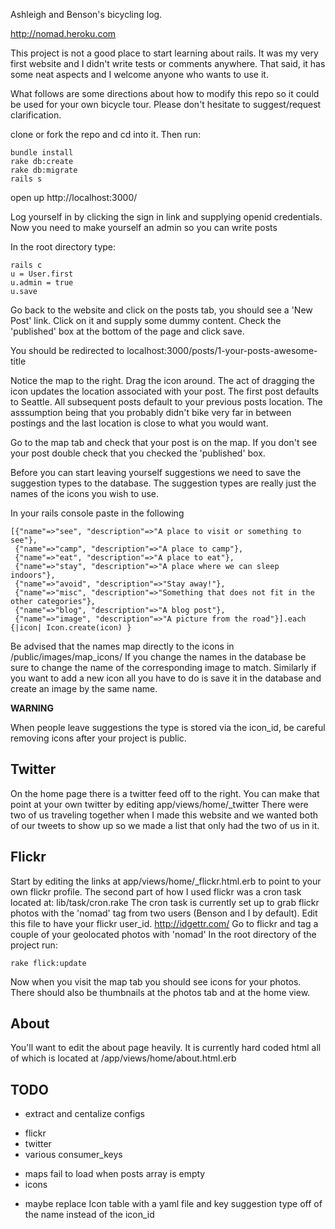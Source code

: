 Ashleigh and Benson's bicycling log.

http://nomad.heroku.com

This project is not a good place to start learning about rails. It was my
very first website and I didn't write tests or comments anywhere. That said,
it has some neat aspects and I welcome anyone who wants to use it.

What follows are some directions about how to modify this repo so it could
be used for your own bicycle tour. Please don't hesitate to suggest/request
clarification.

clone or fork the repo and cd into it. Then run:

    bundle install
    rake db:create
    rake db:migrate
    rails s 

open up http://localhost:3000/

Log yourself in by clicking the sign in link and 
supplying openid credentials. Now you need to make
yourself an admin so you can write posts

In the root directory type:

    rails c
    u = User.first 
    u.admin = true
    u.save

Go back to the website and click on the posts tab, you should
see a 'New Post' link. Click on it and supply some dummy content.
Check the 'published' box at the bottom of the page and click save.

You should be redirected to localhost:3000/posts/1-your-posts-awesome-title

Notice the map to the right. Drag the icon around. The act of dragging the icon
updates the location associated with your post. The first post defaults to Seattle.
All subsequent posts default to your previous posts location. The asssumption
being that you probably didn't bike very far in between postings and the last
location is close to what you would want.

Go to the map tab and check that your post is on the map. If you don't see your
post double check that you checked the 'published' box. 

Before you can start leaving yourself suggestions we need to save the
suggestion types to the database. The suggestion types are really just
the names of the icons you wish to use. 

In your rails console paste in the following

    [{"name"=>"see", "description"=>"A place to visit or something to see"}, 
     {"name"=>"camp", "description"=>"A place to camp"}, 
     {"name"=>"eat", "description"=>"A place to eat"}, 
     {"name"=>"stay", "description"=>"A place where we can sleep indoors"}, 
     {"name"=>"avoid", "description"=>"Stay away!"}, 
     {"name"=>"misc", "description"=>"Something that does not fit in the other categories"}, 
     {"name"=>"blog", "description"=>"A blog post"}, 
     {"name"=>"image", "description"=>"A picture from the road"}].each {|icon| Icon.create(icon) }

Be advised that the names map directly to the icons in /public/images/map_icons/
If you change the names in the database be sure to change the name
of the corresponding image to match. Similarly if you want to add a new icon all
you have to do is save it in the database and create an image by the same name.

**WARNING**

When people leave suggestions the type is stored via the icon_id, be careful
removing icons after your project is public.

## Twitter
On the home page there is a twitter feed off to the right. You can make that
point at your own twitter by editing app/views/home/_twitter
There were two of us traveling together when I made this website and we
wanted both of our tweets to show up so we made a list that only had the two
of us in it. 

## Flickr 
Start by editing the links at app/views/home/_flickr.html.erb to point to your
own flickr profile. 
The second part of how I used flickr was a cron task located at: lib/task/cron.rake
The cron task is currently set up to grab flickr photos with the 'nomad' tag
from two users (Benson and I by default). 
Edit this file to have your flickr user_id. http://idgettr.com/
Go to flickr and tag a couple of your geolocated photos with 'nomad'
In the root directory of the project run: 

    rake flick:update

Now when you visit the map tab you should see icons for your photos. There
should also be thumbnails at the photos tab and at the home view. 

## About
You'll want to edit the about page heavily. It is currently hard coded html
all of which is located at /app/views/home/about.html.erb


## TODO
* extract and centalize configs
 - flickr
 - twitter
 - various consumer_keys

* maps fail to load when posts array is empty
* icons
 - maybe replace Icon table with a yaml file and key suggestion type
   off of the name instead of the icon_id


